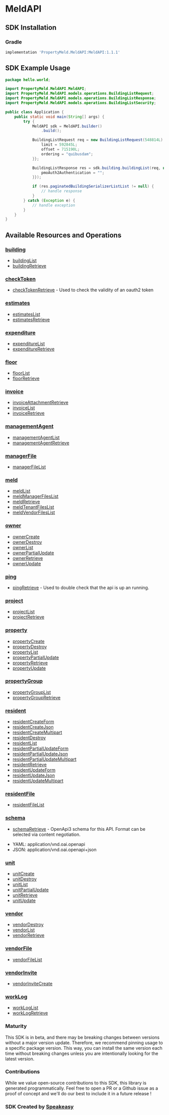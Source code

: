 # MeldAPI

<!-- Start SDK Installation -->
## SDK Installation

### Gradle

```groovy
implementation 'PropertyMeld.MeldAPI:MeldAPI:1.1.1'
```
<!-- End SDK Installation -->

## SDK Example Usage
<!-- Start SDK Example Usage -->
```java
package hello.world;

import PropertyMeld.MeldAPI.MeldAPI;
import PropertyMeld.MeldAPI.models.operations.BuildingListRequest;
import PropertyMeld.MeldAPI.models.operations.BuildingListResponse;
import PropertyMeld.MeldAPI.models.operations.BuildingListSecurity;

public class Application {
    public static void main(String[] args) {
        try {
            MeldAPI sdk = MeldAPI.builder()
                .build();

            BuildingListRequest req = new BuildingListRequest(548814L) {{
                limit = 592845L;
                offset = 715190L;
                ordering = "quibusdam";
            }};            

            BuildingListResponse res = sdk.building.buildingList(req, new BuildingListSecurity("unde") {{
                pmoAuth2Authentication = "";
            }});

            if (res.paginatedBuildingSerializerListList != null) {
                // handle response
            }
        } catch (Exception e) {
            // handle exception
        }
    }
}
```
<!-- End SDK Example Usage -->

<!-- Start SDK Available Operations -->
## Available Resources and Operations


### [building](docs/sdks/building/README.md)

* [buildingList](docs/sdks/building/README.md#buildinglist)
* [buildingRetrieve](docs/sdks/building/README.md#buildingretrieve)

### [checkToken](docs/sdks/checktoken/README.md)

* [checkTokenRetrieve](docs/sdks/checktoken/README.md#checktokenretrieve) - Used to check the validity of an oauth2 token

### [estimates](docs/sdks/estimates/README.md)

* [estimatesList](docs/sdks/estimates/README.md#estimateslist)
* [estimatesRetrieve](docs/sdks/estimates/README.md#estimatesretrieve)

### [expenditure](docs/sdks/expenditure/README.md)

* [expenditureList](docs/sdks/expenditure/README.md#expenditurelist)
* [expenditureRetrieve](docs/sdks/expenditure/README.md#expenditureretrieve)

### [floor](docs/sdks/floor/README.md)

* [floorList](docs/sdks/floor/README.md#floorlist)
* [floorRetrieve](docs/sdks/floor/README.md#floorretrieve)

### [invoice](docs/sdks/invoice/README.md)

* [invoiceAttachmentRetrieve](docs/sdks/invoice/README.md#invoiceattachmentretrieve)
* [invoiceList](docs/sdks/invoice/README.md#invoicelist)
* [invoiceRetrieve](docs/sdks/invoice/README.md#invoiceretrieve)

### [managementAgent](docs/sdks/managementagent/README.md)

* [managementAgentList](docs/sdks/managementagent/README.md#managementagentlist)
* [managementAgentRetrieve](docs/sdks/managementagent/README.md#managementagentretrieve)

### [managerFile](docs/sdks/managerfile/README.md)

* [managerFileList](docs/sdks/managerfile/README.md#managerfilelist)

### [meld](docs/sdks/meld/README.md)

* [meldList](docs/sdks/meld/README.md#meldlist)
* [meldManagerFilesList](docs/sdks/meld/README.md#meldmanagerfileslist)
* [meldRetrieve](docs/sdks/meld/README.md#meldretrieve)
* [meldTenantFilesList](docs/sdks/meld/README.md#meldtenantfileslist)
* [meldVendorFilesList](docs/sdks/meld/README.md#meldvendorfileslist)

### [owner](docs/sdks/owner/README.md)

* [ownerCreate](docs/sdks/owner/README.md#ownercreate)
* [ownerDestroy](docs/sdks/owner/README.md#ownerdestroy)
* [ownerList](docs/sdks/owner/README.md#ownerlist)
* [ownerPartialUpdate](docs/sdks/owner/README.md#ownerpartialupdate)
* [ownerRetrieve](docs/sdks/owner/README.md#ownerretrieve)
* [ownerUpdate](docs/sdks/owner/README.md#ownerupdate)

### [ping](docs/sdks/ping/README.md)

* [pingRetrieve](docs/sdks/ping/README.md#pingretrieve) - Used to double check that the api is up an running.

### [project](docs/sdks/project/README.md)

* [projectList](docs/sdks/project/README.md#projectlist)
* [projectRetrieve](docs/sdks/project/README.md#projectretrieve)

### [property](docs/sdks/property/README.md)

* [propertyCreate](docs/sdks/property/README.md#propertycreate)
* [propertyDestroy](docs/sdks/property/README.md#propertydestroy)
* [propertyList](docs/sdks/property/README.md#propertylist)
* [propertyPartialUpdate](docs/sdks/property/README.md#propertypartialupdate)
* [propertyRetrieve](docs/sdks/property/README.md#propertyretrieve)
* [propertyUpdate](docs/sdks/property/README.md#propertyupdate)

### [propertyGroup](docs/sdks/propertygroup/README.md)

* [propertyGroupList](docs/sdks/propertygroup/README.md#propertygrouplist)
* [propertyGroupRetrieve](docs/sdks/propertygroup/README.md#propertygroupretrieve)

### [resident](docs/sdks/resident/README.md)

* [residentCreateForm](docs/sdks/resident/README.md#residentcreateform)
* [residentCreateJson](docs/sdks/resident/README.md#residentcreatejson)
* [residentCreateMultipart](docs/sdks/resident/README.md#residentcreatemultipart)
* [residentDestroy](docs/sdks/resident/README.md#residentdestroy)
* [residentList](docs/sdks/resident/README.md#residentlist)
* [residentPartialUpdateForm](docs/sdks/resident/README.md#residentpartialupdateform)
* [residentPartialUpdateJson](docs/sdks/resident/README.md#residentpartialupdatejson)
* [residentPartialUpdateMultipart](docs/sdks/resident/README.md#residentpartialupdatemultipart)
* [residentRetrieve](docs/sdks/resident/README.md#residentretrieve)
* [residentUpdateForm](docs/sdks/resident/README.md#residentupdateform)
* [residentUpdateJson](docs/sdks/resident/README.md#residentupdatejson)
* [residentUpdateMultipart](docs/sdks/resident/README.md#residentupdatemultipart)

### [residentFile](docs/sdks/residentfile/README.md)

* [residentFileList](docs/sdks/residentfile/README.md#residentfilelist)

### [schema](docs/sdks/schema/README.md)

* [schemaRetrieve](docs/sdks/schema/README.md#schemaretrieve) - OpenApi3 schema for this API. Format can be selected via content negotiation.

- YAML: application/vnd.oai.openapi
- JSON: application/vnd.oai.openapi+json

### [unit](docs/sdks/unit/README.md)

* [unitCreate](docs/sdks/unit/README.md#unitcreate)
* [unitDestroy](docs/sdks/unit/README.md#unitdestroy)
* [unitList](docs/sdks/unit/README.md#unitlist)
* [unitPartialUpdate](docs/sdks/unit/README.md#unitpartialupdate)
* [unitRetrieve](docs/sdks/unit/README.md#unitretrieve)
* [unitUpdate](docs/sdks/unit/README.md#unitupdate)

### [vendor](docs/sdks/vendor/README.md)

* [vendorDestroy](docs/sdks/vendor/README.md#vendordestroy)
* [vendorList](docs/sdks/vendor/README.md#vendorlist)
* [vendorRetrieve](docs/sdks/vendor/README.md#vendorretrieve)

### [vendorFile](docs/sdks/vendorfile/README.md)

* [vendorFileList](docs/sdks/vendorfile/README.md#vendorfilelist)

### [vendorInvite](docs/sdks/vendorinvite/README.md)

* [vendorInviteCreate](docs/sdks/vendorinvite/README.md#vendorinvitecreate)

### [workLog](docs/sdks/worklog/README.md)

* [workLogList](docs/sdks/worklog/README.md#workloglist)
* [workLogRetrieve](docs/sdks/worklog/README.md#worklogretrieve)
<!-- End SDK Available Operations -->

### Maturity

This SDK is in beta, and there may be breaking changes between versions without a major version update. Therefore, we recommend pinning usage
to a specific package version. This way, you can install the same version each time without breaking changes unless you are intentionally
looking for the latest version.

### Contributions

While we value open-source contributions to this SDK, this library is generated programmatically.
Feel free to open a PR or a Github issue as a proof of concept and we'll do our best to include it in a future release !

### SDK Created by [Speakeasy](https://docs.speakeasyapi.dev/docs/using-speakeasy/client-sdks)
